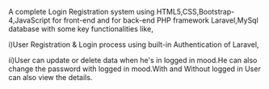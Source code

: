 A complete Login Registration system using HTML5,CSS,Bootstrap-4,JavaScript for front-end and for back-end PHP framework Laravel,MySql database with some key functionalities like,


i)User Registration & Login process using built-in Authentication of Laravel,

ii)User can update or delete data when he's in logged in mood.He can also change the password with logged in mood.With and Without logged in User can also view the details.